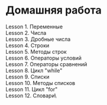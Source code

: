 # Домашняя работа

Lesson 1. Переменные \
Lesson 2. Числа \
Lesson 3. Дробные числа \
Lesson 4. Строки \
Lesson 5. Методы строк \
Lesson 6. Операторы условий \
Lesson 7. Операторы сравнений \
Lesson 8. Цикл "while" \
Lesson 9. Списки \
Lesson 10. Методы списков \
Lesson 11. Цикл "for" \
Lesson 12. Словари\ 
